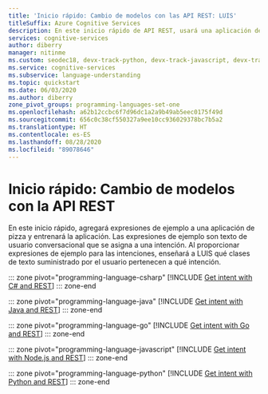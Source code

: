 ```yaml
---
title: 'Inicio rápido: Cambio de modelos con las API REST: LUIS'
titleSuffix: Azure Cognitive Services
description: En este inicio rápido de API REST, usará una aplicación de LUIS disponible públicamente para determinar la intención de un usuario a partir de texto conversacional.
services: cognitive-services
author: diberry
manager: nitinme
ms.custom: seodec18, devx-track-python, devx-track-javascript, devx-track-csharp
ms.service: cognitive-services
ms.subservice: language-understanding
ms.topic: quickstart
ms.date: 06/03/2020
ms.author: diberry
zone_pivot_groups: programming-languages-set-one
ms.openlocfilehash: a62b12ccbc6f7d96dc1a2a9b49ab5eec0175f49d
ms.sourcegitcommit: 656c0c38cf550327a9ee10cc936029378bc7b5a2
ms.translationtype: HT
ms.contentlocale: es-ES
ms.lasthandoff: 08/28/2020
ms.locfileid: "89078646"
---
```

# <a name="quickstart-change-model-with-rest-apis"></a>Inicio rápido: Cambio de modelos con la API REST

En este inicio rápido, agregará expresiones de ejemplo a una aplicación de pizza y entrenará la aplicación. Las expresiones de ejemplo son texto de usuario conversacional que se asigna a una intención. Al proporcionar expresiones de ejemplo para las intenciones, enseñará a LUIS qué clases de texto suministrado por el usuario pertenecen a qué intención.

::: zone pivot="programming-language-csharp"
[!INCLUDE [Get intent with C# and REST](./includes/get-started-get-model-rest-csharp.md)]
::: zone-end

::: zone pivot="programming-language-java"
[!INCLUDE [Get intent with Java and REST](./includes/get-started-get-model-rest-java.md)]
::: zone-end

::: zone pivot="programming-language-go"
[!INCLUDE [Get intent with Go and REST](./includes/get-started-get-model-rest-go.md)]
::: zone-end

::: zone pivot="programming-language-javascript"
[!INCLUDE [Get intent with Node.js and REST](./includes/get-started-get-model-rest-nodejs.md)]
::: zone-end

::: zone pivot="programming-language-python"
[!INCLUDE [Get intent with Python and REST](./includes/get-started-get-model-rest-python.md)]
::: zone-end
